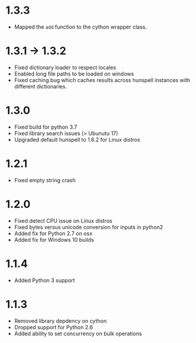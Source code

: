 # 1.3.3
- Mapped the `add` function to the cython wrapper class.

# 1.3.1 -> 1.3.2
- Fixed dictionary loader to respect locales
- Enabled long file paths to be loaded on windows
- Fixed caching bug which caches results across hunspell instances with different dictionaries.

# 1.3.0
- Fixed build for python 3.7
- Fixed library search issues (> Ubunutu 17)
- Upgraded default hunspell to 1.6.2 for Linux distros

# 1.2.1
- Fixed empty string crash

# 1.2.0
- Fixed detect CPU issue on Linux distros
- Fixed bytes versus unicode conversion for inputs in python2
- Added fix for Python 2.7 on osx
- Added fix for Windows 10 builds

# 1.1.4
- Added Python 3 support

# 1.1.3
- Removed library depdency on cython
- Dropped support for Python 2.6
- Added ability to set concurrency on bulk operations
